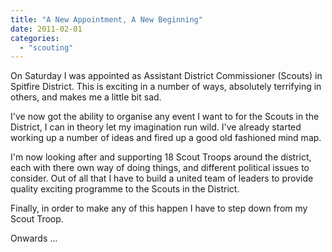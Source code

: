 ```yaml
---
title: "A New Appointment, A New Beginning"
date: 2011-02-01
categories: 
  - "scouting"
---
```


On Saturday I was appointed as Assistant District Commissioner (Scouts) in Spitfire District. This is exciting in a number of ways, absolutely terrifying in others, and makes me a little bit sad.

I've now got the ability to organise any event I want to for the Scouts in the District, I can in theory let my imagination run wild. I've already started working up a number of ideas and fired up a good old fashioned mind map.

I'm now looking after and supporting 18 Scout Troops around the district, each with there own way of doing things, and different political issues to consider. Out of all that I have to build a united team of leaders to provide quality exciting programme to the Scouts in the District.

Finally, in order to make any of this happen I have to step down from my Scout Troop.

Onwards ...
